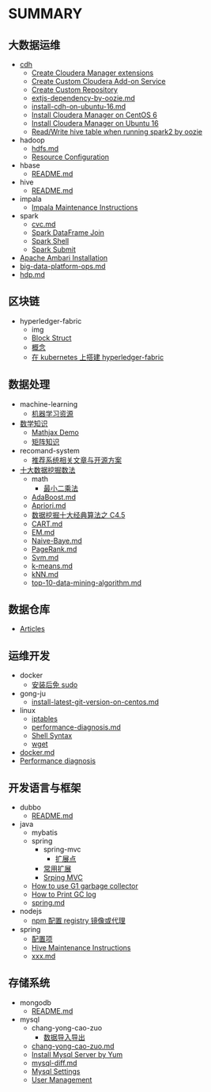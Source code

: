# SUMMARY

## 大数据运维

* [cdh](big-data-platform-ops/cdh/DEFAULT.md)
    * [Create Cloudera Manager extensions ](big-data-platform-ops/cdh/create-cloudera-manager-extensions.md)
    * [Create Custom Cloudera Add-on Service](big-data-platform-ops/cdh/create-custom-cloudera-add-on-service.md)
    * [Create Custom Repository ](big-data-platform-ops/cdh/create-custom-repository.md)
    * [extjs-dependency-by-oozie.md](big-data-platform-ops/cdh/extjs-dependency-by-oozie.md)
    * [install-cdh-on-ubuntu-16.md](big-data-platform-ops/cdh/install-cdh-on-ubuntu-16.md)
    * [Install Cloudera Manager on CentOS 6](big-data-platform-ops/cdh/install-cloudera-manager-on-centos-6.md)
    * [Install Cloudera Manager on Ubuntu 16](big-data-platform-ops/cdh/install-cm-on-ubuntu-16.md)
    * [Read/Write hive table when running spark2 by oozie](big-data-platform-ops/cdh/readwrite-hive-table-when-running-spark2-by-oozie.md)
* hadoop
    * [hdfs.md](big-data-platform-ops/hadoop/hdfs.md)
    * [Resource Configuration](big-data-platform-ops/hadoop/resource-configuration.md)
* hbase
    * [README.md](big-data-platform-ops/hbase/README.md)
* hive
    * [README.md](big-data-platform-ops/hive/README.md)
* impala
    * [Impala Maintenance Instructions](big-data-platform-ops/impala/maintenance-instructions.md)
* spark
    * [cvc.md](big-data-platform-ops/spark/cvc.md)
    * [Spark DataFrame Join](big-data-platform-ops/spark/spark-dataframe-join.md)
    * [Spark Shell](big-data-platform-ops/spark/spark-shell.md)
    * [Spark Submit](big-data-platform-ops/spark/spark-submit.md)
* [Apache Ambari Installation](big-data-platform-ops/apache-ambari-installation.md)
* [big-data-platform-ops.md](big-data-platform-ops/big-data-platform-ops.md)
* [hdp.md](big-data-platform-ops/hdp.md)

## 区块链

* hyperledger-fabric
    * img
    * [Block Struct](blockchain/hyperledger-fabric/block-struct.md)
    * [概念](blockchain/hyperledger-fabric/concept.md)
    * [在 kubernetes 上搭建 hyperledger-fabric](blockchain/hyperledger-fabric/deploy-fabric-on-kubernetes.md)

## 数据处理

* machine-learning
    * [机器学习资源](data-process/machine-learning/study-resource.md)
* [数学知识](data-process/math/DEFAULT.md)
    * [Mathjax Demo](data-process/math/mathjax-demo.md)
    * [矩阵知识](data-process/math/matrix.md)
* recomand-system
    * [推荐系统相关文章与开源方案](data-process/recomand-system/atricles-and-systems.md)
* [十大数据挖掘数法](data-process/top-10-data-mining-algorithm/DEFAULT.md)
    * math
        * [最小二乘法](data-process/top-10-data-mining-algorithm/math/least-squares.md)
    * [AdaBoost.md](data-process/top-10-data-mining-algorithm/AdaBoost.md)
    * [Apriori.md](data-process/top-10-data-mining-algorithm/Apriori.md)
    * [数据挖掘十大经典算法之 C4.5](data-process/top-10-data-mining-algorithm/C4.5.md)
    * [CART.md](data-process/top-10-data-mining-algorithm/CART.md)
    * [EM.md](data-process/top-10-data-mining-algorithm/EM.md)
    * [Naive-Baye.md](data-process/top-10-data-mining-algorithm/Naive-Baye.md)
    * [PageRank.md](data-process/top-10-data-mining-algorithm/PageRank.md)
    * [Svm.md](data-process/top-10-data-mining-algorithm/Svm.md)
    * [k-means.md](data-process/top-10-data-mining-algorithm/k-means.md)
    * [kNN.md](data-process/top-10-data-mining-algorithm/kNN.md)
    * [top-10-data-mining-algorithm.md](data-process/top-10-data-mining-algorithm/top-10-data-mining-algorithm.md)

## 数据仓库

* [Articles](data-warehouse/wen-zhang-zhai-xuan.md)

## 运维开发

* docker
    * [安装后免 sudo ](devops/docker/an-zhuang-hou-mian-sudo.md)
* gong-ju
    * [install-latest-git-version-on-centos.md](devops/gong-ju/install-latest-git-version-on-centos.md)
* linux
    * [iptables](devops/linux/iptables.md)
    * [performance-diagnosis.md](devops/linux/performance-diagnosis.md)
    * [Shell Syntax](devops/linux/shell-syntax.md)
    * [wget ](devops/linux/wget.md)
* [docker.md](devops/docker.md)
* [Performance diagnosis](devops/linux.md)

## 开发语言与框架

* dubbo
    * [README.md](langue-and-frameworks/dubbo/README.md)
* java
    * mybatis
    * spring
        * spring-mvc
            * [扩展点](langue-and-frameworks/java/spring/spring-mvc/zi-ding-yi-can-shu-jie-xi.md)
        * [常用扩展](langue-and-frameworks/java/spring/chang-yong-kuo-zhan.md)
        * [Srping MVC](langue-and-frameworks/java/spring/spring-mvc.md)
    * [How to use G1 garbage collector](langue-and-frameworks/java/how-to-use-g1-garbage-collector.md)
    * [How to Print GC log](langue-and-frameworks/java/print-gc-log.md)
    * [spring.md](langue-and-frameworks/java/spring.md)
* nodejs
    * [npm 配置 registry 镜像或代理](langue-and-frameworks/nodejs/pei-zhiregistry-jing-xiang-huo-dai-li.md)
* spring
    * [配置项](langue-and-frameworks/spring/README.md)
    * [Hive Maintenance Instructions](langue-and-frameworks/spring/maintenance-instructions.md)
    * [xxx.md](langue-and-frameworks/spring/xxx.md)

## 存储系统

* mongodb
    * [README.md](storage-system/mongodb/README.md)
* mysql
    * chang-yong-cao-zuo
        * [数据导入导出](storage-system/mysql/chang-yong-cao-zuo/dao-ru-dao-chu.md)
    * [chang-yong-cao-zuo.md](storage-system/mysql/chang-yong-cao-zuo.md)
    * [Install Mysql Server by Yum](storage-system/mysql/install-by-yum.md)
    * [mysql-diff.md](storage-system/mysql/mysql-diff.md)
    * [Mysql Settings](storage-system/mysql/settings.md)
    * [User Management](storage-system/mysql/user-manager.md)
